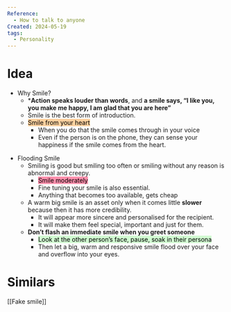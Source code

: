 ```yaml
---
Reference:
  - How to talk to anyone
Created: 2024-05-19
tags:
  - Personality
---
```

# Idea

- Why Smile?
    * ***Action speaks louder than words**, and **a smile says, “I like you, you make me happy, I am glad that you are here”**
    * Smile is the best form of introduction.
    * <mark style="background: #FFB86CA6;">Smile from your heart</mark>
	    * When you do that the smile comes through in your voice
	    * Even if the person is on the phone, they can sense your happiness if the smile comes from the heart.

* Flooding Smile
	* Smiling is good but smiling too often or smiling without any reason is abnormal and creepy. 
		* <mark style="background: #FF5582A6;">Smile moderately</mark>
		* Fine tuning your smile is also essential.
		* Anything that becomes too available, gets cheap
	* A warm big smile is an asset only when it comes little **slower** because then it has more credibility. 
		* It will appear more sincere and personalised for the recipient.
		* It will make them feel special, important and just for them.
	* **Don’t flash an immediate smile when you greet someone**
		* <mark style="background: #BBFABBA6;">Look at the other person’s face, pause, soak in their persona </mark>
		* Then let a big, warm and responsive smile flood over your face and overflow into your eyes.
# Similars

[[Fake smile]]